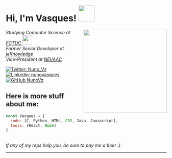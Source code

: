 # Hi, I'm Vasques! <img src="https://cultofthepartyparrot.com/parrots/hd/parrot.gif" width="50">
<img align='right' src="https://media.giphy.com/media/wvQIqJyNBOCjK/giphy.gif" width="260">

<p>
<em>Studying Computer Science at <a href="https://www.uc.pt/fctuc">FCTUC </a><img src="https://media.giphy.com/media/jPAdK8Nfzzwt2/giphy.gif" width="30">
</br>
Former Senior Developer at <a href="https://jeknowledge.pt/">jeKnowledge </a>
</br>
Vice-President at <a href="https://nei.dei.uc.pt/">NEI/AAC </a>
</em></p>


[![Twitter: Nuno_Vz](https://img.shields.io/twitter/follow/Nuno_Vz?style=social)](https://twitter.com/Nuno_Vz)
[![Linkedin: nunovasques](https://img.shields.io/badge/-nunovasques-blue?style=flat-square&logo=Linkedin&logoColor=white&link=https://www.linkedin.com/in/nunovasques/)](https://www.linkedin.com/in/nunovasques/)
[![GitHub NunoVz](https://img.shields.io/github/followers/NunoVz?label=follow&style=social)](https://github.com/NunoVz)

## Here is more stuff about me:

```javascript
const Vasques = {
  code: [C, Python, HTML, CSS, Java, Javascript],
  tools: [React, Node]
}
```
<br/>
<em>If any of my reps help you, be sure to pay me a beer :)</em>

---
